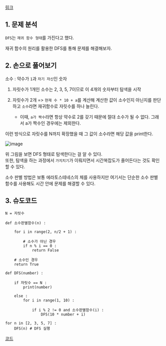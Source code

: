 [링크](https://www.acmicpc.net/problem/2023)

## 1. 문제 분석

`DFS`는 `재귀 함수 형태`를 가진다고 했다. 

재귀 함수의 원리를 활용한 DFS를 통해 문제를 해결해보자.

## 2. 손으로 풀어보기 

소수 : 약수가 `1`과 `자기 자신`인 숫자 

1. 자릿수가 1개인 소수는 2, 3, 5, 7이므로 이 4개의 숫자부터 탐색을 시작 

2. 자릿수가 2개 => `현재 수 * 10 + a`를 계산해 계산한 값이 소수인지 아닌지를 판단하고 `소수`라면 재귀함수로 자릿수를 하나 늘린다. 
    - 이때, `a가 짝수`라면 항상 약수로 2를 갖기 때문에 절대 소수가 될 수 없다. 그래서 a가 짝수인 경우에는 제외한다. 

이런 방식으로 자릿수를 N까지 확장했을 때 그 값이 소수라면 해당 값을 print한다. 

![image](../../image/폴더/2번_001.png)

위 그림을 보면 DFS 형태로 탐색한다는 걸 알 수 있다.  
또한, 탐색을 하는 과정에서 `가지치기`가 이뤄지면서 시간복잡도가 줄어든다는 것도 확인할 수 있다.

소수 판별 방법은 보통 에라토스테네스의 체를 사용하지만 여기서는 단순한 소수 판별 함수를 사용해도 시간 안에 문제를 해결할 수 있다.

## 3. 슈도코드 

``` 
N = 자릿수 

def 소수판별함수(n) : 

    for i in range(2, n/2 + 1) : 

        # 소수가 아닌 경우 
        if n % i == 0 : 
            return False
    
    # 소수인 경우 
    return True 

def DFS(number) : 

    if 자릿수 == N : 
        print(number)

    else : 
        for i in range(1, 10) : 

            if i % 2 != 0 and 소수판별함수(i) : 
                DFS(10 * number + i)

for n in [2, 3, 5, 7] : 
    DFS(n) # DFS 실행

```

[코드](../../code/폴더/파일이름.py)